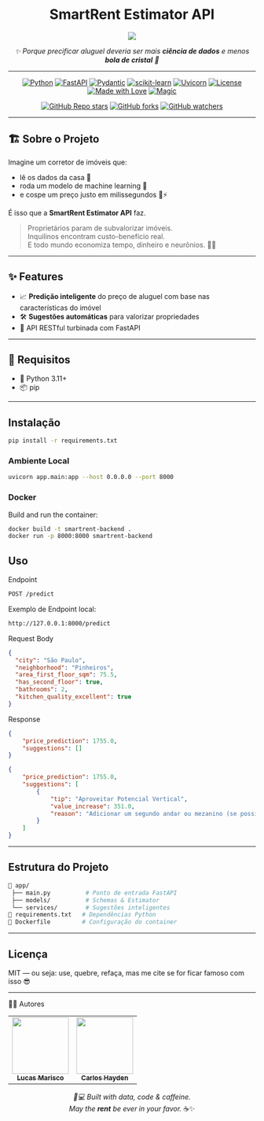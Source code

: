 <h1 align="center">  SmartRent Estimator API </h1>



<p align="center">
<img src="http://img.shields.io/static/v1?label=STATUS&message=Em%20Desenvolvimento&color=GREEN&style=for-the-badge"/>
</p>

<p align="center">
  <em>✨ Porque precificar aluguel deveria ser mais <strong>ciência de dados</strong> e menos <strong>bola de cristal</strong> 🔮</em>
</p>

---

<div align="center">

[![Python](https://img.shields.io/badge/Python-3.10%2B-blue?logo=python)](https://www.python.org/)
[![FastAPI](https://img.shields.io/badge/FastAPI-0.95%2B-009688?logo=fastapi)](https://fastapi.tiangolo.com/)
[![Pydantic](https://img.shields.io/badge/Pydantic-1.10%2B-blue?logo=pydantic)](https://pydantic.dev/)
[![scikit-learn](https://img.shields.io/badge/scikit--learn-1.1%2B-F7931E?logo=scikit-learn)](https://scikit-learn.org/)
[![Uvicorn](https://img.shields.io/badge/Uvicorn-0.22%2B-purple?logo=python)](https://www.uvicorn.org/)
[![License](https://img.shields.io/badge/License-MIT-yellow.svg)](https://opensource.org/license/mit/)
[![Made with Love](https://img.shields.io/badge/Made%20with-💖-red)]()
[![Magic](https://img.shields.io/badge/Magic-Math%20%26%20Code-purple)](https://www.youtube.com/watch?v=3o1_1zGQ9K4)

[![GitHub Repo stars](https://img.shields.io/github/stars/JunhaumHayden/SmartRent?style=social)](https://github.com/JunhaumHayden/SmartRent)
[![GitHub forks](https://img.shields.io/github/forks/JunhaumHayden/SmartRent?style=social)](https://github.com/JunhaumHayden/SmartRent/fork)
[![GitHub watchers](https://img.shields.io/github/watchers/JunhaumHayden/SmartRent?style=social)](https://github.com/JunhaumHayden/SmartRent/watchers)

</div>

---

## 🏗️ Sobre o Projeto

Imagine um corretor de imóveis que:
- lê os dados da casa 🏡  
- roda um modelo de machine learning 🤖  
- e cospe um preço justo em milissegundos 💸⚡

É isso que a **SmartRent Estimator API** faz.  

> Proprietários param de subvalorizar imóveis.  
> Inquilinos encontram custo-benefício real.  
> E todo mundo economiza tempo, dinheiro e neurônios. 🧠✨

---
## ✨ Features

- 📈 **Predição inteligente** do preço de aluguel com base nas características do imóvel  
- 🛠️ **Sugestões automáticas** para valorizar propriedades  
- 🚀 API RESTful turbinada com FastAPI

---

## 🧰 Requisitos

- 🐍 Python 3.11+
- 📦 pip

---
## Instalação

```bash
pip install -r requirements.txt
``` 
###  Ambiente Local
```bash
uvicorn app.main:app --host 0.0.0.0 --port 8000
```
### Docker
Build and run the container:
```bash
docker build -t smartrent-backend .
docker run -p 8000:8000 smartrent-backend
```

## Uso
Endpoint
```bash
POST /predict
```
Exemplo de Endpoint local:
```bash
http://127.0.0.1:8000/predict
```

Request Body
```json
{
  "city": "São Paulo",
  "neighborhood": "Pinheiros",
  "area_first_floor_sqm": 75.5,
  "has_second_floor": true,
  "bathrooms": 2,
  "kitchen_quality_excellent": true
}
````
Response
```json
{
    "price_prediction": 1755.0,
    "suggestions": []
}
```
```json
{
    "price_prediction": 1755.0,
    "suggestions": [
        {
            "tip": "Aproveitar Potencial Vertical",
            "value_increase": 351.0,
            "reason": "Adicionar um segundo andar ou mezanino (se possível) aumenta significativamente a área útil."
        }
    ]
}
```
---

## Estrutura do Projeto
```bash
📂 app/
 ├── main.py          # Ponto de entrada FastAPI
 ├── models/          # Schemas & Estimator
 └── services/        # Sugestões inteligentes
📝 requirements.txt   # Dependências Python
🐳 Dockerfile         # Configuração do container
```
---

##  Licença

MIT — ou seja: use, quebre, refaça, mas me cite se for ficar famoso com isso 😎

---

🧙‍♂️ Autores
<table> <tr> <td align="center"> <a href="https://github.com/JunhaumHayden"> <img src="https://avatars.githubusercontent.com/u/183040803?v=4" width="115"/><br> <sub><b>Lucas Marisco</b></sub> </a> </td> <td align="center"> <a href="https://github.com/JunhaumHayden"> <img src="https://avatars.githubusercontent.com/u/79289647?v=4" width="115"/><br> <sub><b>Carlos Hayden</b></sub> </a> </td> </tr> </table>
<p align="center"> <em>🧠💻 Built with data, code & caffeine.<br> May the <strong>rent</strong> be ever in your favor.</em> ☕✨ </p>
